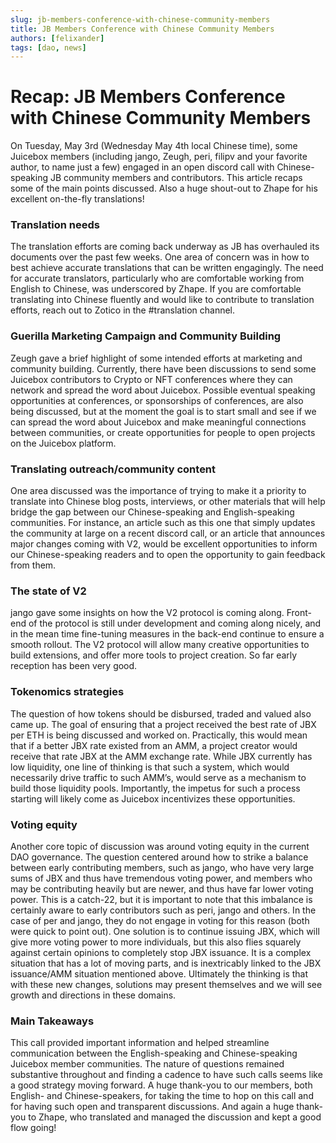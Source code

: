```yaml
---
slug: jb-members-conference-with-chinese-community-members
title: JB Members Conference with Chinese Community Members
authors: [felixander]
tags: [dao, news]
---
```

# Recap: JB Members Conference with Chinese Community Members

On Tuesday, May 3rd (Wednesday May 4th local Chinese time), some Juicebox members (including jango, Zeugh, peri, filipv and your favorite author, to name just a few) engaged in an open discord call with Chinese-speaking JB community members and contributors. This article recaps some of the main points discussed. Also a huge shout-out to Zhape for his excellent on-the-fly translations!

### Translation needs

The translation efforts are coming back underway as JB has overhauled its documents over the past few weeks. One area of concern was in how to best achieve accurate translations that can be written engagingly. The need for accurate translators, particularly who are comfortable working from English to Chinese, was underscored by Zhape. If you are comfortable translating into Chinese fluently and would like to contribute to translation efforts, reach out to Zotico in the #translation channel.

### Guerilla Marketing Campaign and Community Building

Zeugh gave a brief highlight of some intended efforts at marketing and community building. Currently, there have been discussions to send some Juicebox contributors to Crypto or NFT conferences where they can network and spread the word about Juicebox. Possible eventual speaking opportunities at conferences, or sponsorships of conferences, are also being discussed, but at the moment the goal is to start small and see if we can spread the word about Juicebox and make meaningful connections between communities, or create opportunities for people to open projects on the Juicebox platform.

### Translating outreach/community content

One area discussed was the importance of trying to make it a priority to translate into Chinese blog posts, interviews, or other materials that will help bridge the gap between our Chinese-speaking and English-speaking communities. For instance, an article such as this one that simply updates the community at large on a recent discord call, or an article that announces major changes coming with V2, would be excellent opportunities to inform our Chinese-speaking readers and to open the opportunity to gain feedback from them.

### The state of V2

jango gave some insights on how the V2 protocol is coming along. Front-end of the protocol is still under development and coming along nicely, and in the mean time fine-tuning measures in the back-end continue to ensure a smooth rollout. The V2 protocol will allow many creative opportunities to build extensions, and offer more tools to project creation. So far early reception has been very good.

### Tokenomics strategies

The question of how tokens should be disbursed, traded and valued also came up. The goal of ensuring that a project received the best rate of JBX per ETH is being discussed and worked on. Practically, this would mean that if a better JBX rate existed from an AMM, a project creator would receive that rate JBX at the AMM exchange rate. While JBX currently has low liquidity, one line of thinking is that such a system, which would necessarily drive traffic to such AMM’s, would serve as a mechanism to build those liquidity pools. Importantly, the impetus for such a process starting will likely come as Juicebox incentivizes these opportunities.

### Voting equity

Another core topic of discussion was around voting equity in the current DAO governance. The question centered around how to strike a balance between early contributing members, such as jango, who have very large sums of JBX and thus have tremendous voting power, and members who may be contributing heavily but are newer, and thus have far lower voting power. This is a catch-22, but it is important to note that this imbalance is certainly aware to early contributors such as peri, jango and others. In the case of per and jango, they do not engage in voting for this reason (both were quick to point out). One solution is to continue issuing JBX, which will give more voting power to more individuals, but this also flies squarely against certain opinions to completely stop JBX issuance. It is a complex situation that has a lot of moving parts, and is inextricably linked to the JBX issuance/AMM situation mentioned above. Ultimately the thinking is that with these new changes, solutions may present themselves and we will see growth and directions in these domains.

### Main Takeaways

This call provided important information and helped streamline communication between the English-speaking and Chinese-speaking Juicebox member communities. The nature of questions remained substantive throughout and finding a cadence to have such calls seems like a good strategy moving forward. A huge thank-you to our members, both English- and Chinese-speakers, for taking the time to hop on this call and for having such open and transparent discussions. And again a huge thank-you to Zhape, who translated and managed the discussion and kept a good flow going!
